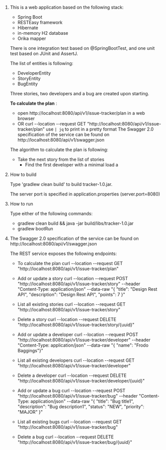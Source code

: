 1. This is a web application based on the following stack:
   - Spring Boot 
   - RESTEasy framework
   - Hibernate
   - in-memory H2 database
   - Orika mapper
   
   There is one integration test based on @SpringBootTest, and one unit test based on JUnit and AssertJ. 
   
   The list of entities is following:
   - DeveloperEntity
   - StoryEntity
   - BugEntity 
     
   Three stories, two developers and a bug are created upon starting.

   **To calculate the plan** :
    -  open http://localhost:8080/api/v1/issue-tracker/plan in a web browser
    -  OR curl --location --request GET "http://localhost:8080/api/v1/issue-tracker/plan"
       use `| jq` to print in a pretty format 
       The Swagger 2.0 specification of the service can be found on http://localhost:8080/api/v1/swagger.json
       
    The algorithm to calculate the plan is following:
    - Take the next story from the list of stories
      - Find the first developer with a minimal load a
   
2. How to build

    Type 'gradlew clean build' to build tracker-1.0.jar.

    The server port is specified in application.properties (server.port=8080)

3. How to run

    Type either of the following commands:
      -  gradlew clean build && java -jar build/libs/tracker-1.0.jar
      -  gradlew bootRun

4. The Swagger 2.0 specification of the service can be found on http://localhost:8080/api/v1/swagger.json
         
    The REST service exposes the following endpoints:

    - To calculate the plan
      curl --location --request GET "http://localhost:8080/api/v1/issue-tracker/plan"
      
    - Add or update a story
      curl --location --request POST "http://localhost:8080/api/v1/issue-tracker/story" --header "Content-Type: application/json" --data-raw "{ \"title\": \"Design Rest API\", \"description\": \"Design Rest API\", \"points\": 7 }"

    - List all existing stories
      curl --location --request GET "http://localhost:8080/api/v1/issue-tracker/story"

    - Delete a story
      curl --location --request DELETE "http://localhost:8080/api/v1/issue-tracker/story/{uuid}" 

    - Add or update a developer
      curl --location --request POST "http://localhost:8080/api/v1/issue-tracker/developer" --header "Content-Type: application/json" --data-raw "{ \"name\": \"Frodo Baggings\"}"

    - List all existing developers
      curl --location --request GET "http://localhost:8080/api/v1/issue-tracker/developer"

    - Delete a developer
      curl --location --request DELETE "http://localhost:8080/api/v1/issue-tracker/developer/{uuid}"

    - Add or update a bug
      curl --location --request POST "http://localhost:8080/api/v1/issue-tracker/bug" --header "Content-Type: application/json" --data-raw "{ \"title\": \"Bug title1\", \"description\": \"Bug description1\", \"status\": \"NEW\", \"priority\": \"MAJOR\" }"

    - List all existing bugs
      curl --location --request GET "http://localhost:8080/api/v1/issue-tracker/bug"

    - Delete a bug
      curl --location --request DELETE "http://localhost:8080/api/v1/issue-tracker/bug/{uuid}" 

